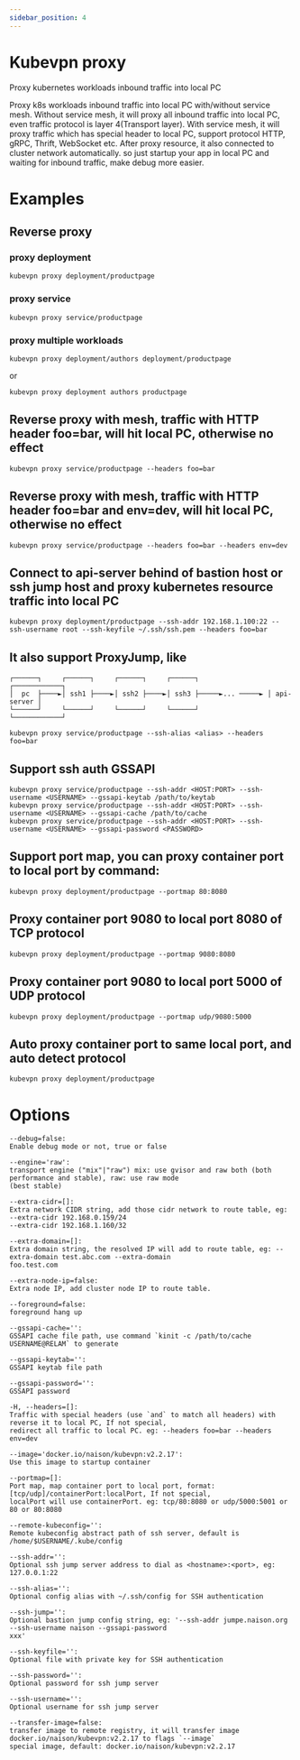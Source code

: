 ```yaml
---
sidebar_position: 4
---
```


# Kubevpn proxy

Proxy kubernetes workloads inbound traffic into local PC

Proxy k8s workloads inbound traffic into local PC with/without service mesh. Without service mesh, it will proxy all
inbound traffic into local PC, even traffic protocol is layer 4(Transport layer). With service mesh, it will proxy
traffic which has special header to local PC, support protocol HTTP, gRPC, Thrift, WebSocket etc. After proxy resource, it
also connected to cluster network automatically. so just startup your app in local PC and waiting for inbound traffic,
make debug more easier.

# Examples

## Reverse proxy

### proxy deployment

```shell
kubevpn proxy deployment/productpage
```

### proxy service

```shell
kubevpn proxy service/productpage
```

### proxy multiple workloads

```shell
kubevpn proxy deployment/authors deployment/productpage
```

or

```shell
kubevpn proxy deployment authors productpage
```

## Reverse proxy with mesh, traffic with HTTP header foo=bar, will hit local PC, otherwise no effect

```shell
kubevpn proxy service/productpage --headers foo=bar
```

## Reverse proxy with mesh, traffic with HTTP header foo=bar and env=dev, will hit local PC, otherwise no effect

```shell
kubevpn proxy service/productpage --headers foo=bar --headers env=dev
```

## Connect to api-server behind of bastion host or ssh jump host and proxy kubernetes resource traffic into local PC

```shell
kubevpn proxy deployment/productpage --ssh-addr 192.168.1.100:22 --ssh-username root --ssh-keyfile ~/.ssh/ssh.pem --headers foo=bar
```

## It also support ProxyJump, like

```text
┌──────┐     ┌──────┐     ┌──────┐     ┌──────┐                 ┌────────────┐
│  pc  ├────►│ ssh1 ├────►│ ssh2 ├────►│ ssh3 ├─────►... ─────► │ api-server │
└──────┘     └──────┘     └──────┘     └──────┘                 └────────────┘
```

```shell
kubevpn proxy service/productpage --ssh-alias <alias> --headers foo=bar
```

## Support ssh auth GSSAPI

```shell
kubevpn proxy service/productpage --ssh-addr <HOST:PORT> --ssh-username <USERNAME> --gssapi-keytab /path/to/keytab
kubevpn proxy service/productpage --ssh-addr <HOST:PORT> --ssh-username <USERNAME> --gssapi-cache /path/to/cache
kubevpn proxy service/productpage --ssh-addr <HOST:PORT> --ssh-username <USERNAME> --gssapi-password <PASSWORD>
```

## Support port map, you can proxy container port to local port by command:

```shell
kubevpn proxy deployment/productpage --portmap 80:8080
```

## Proxy container port 9080 to local port 8080 of TCP protocol

```shell
kubevpn proxy deployment/productpage --portmap 9080:8080
```

## Proxy container port 9080 to local port 5000 of UDP protocol

```shell
kubevpn proxy deployment/productpage --portmap udp/9080:5000
```

## Auto proxy container port to same local port, and auto detect protocol

```shell
kubevpn proxy deployment/productpage
```

# Options

```text
--debug=false:
Enable debug mode or not, true or false

--engine='raw':
transport engine ("mix"|"raw") mix: use gvisor and raw both (both performance and stable), raw: use raw mode
(best stable)

--extra-cidr=[]:
Extra network CIDR string, add those cidr network to route table, eg: --extra-cidr 192.168.0.159/24
--extra-cidr 192.168.1.160/32

--extra-domain=[]:
Extra domain string, the resolved IP will add to route table, eg: --extra-domain test.abc.com --extra-domain
foo.test.com

--extra-node-ip=false:
Extra node IP, add cluster node IP to route table.

--foreground=false:
foreground hang up

--gssapi-cache='':
GSSAPI cache file path, use command `kinit -c /path/to/cache USERNAME@RELAM` to generate

--gssapi-keytab='':
GSSAPI keytab file path

--gssapi-password='':
GSSAPI password

-H, --headers=[]:
Traffic with special headers (use `and` to match all headers) with reverse it to local PC, If not special,
redirect all traffic to local PC. eg: --headers foo=bar --headers env=dev

--image='docker.io/naison/kubevpn:v2.2.17':
Use this image to startup container

--portmap=[]:
Port map, map container port to local port, format: [tcp/udp]/containerPort:localPort, If not special,
localPort will use containerPort. eg: tcp/80:8080 or udp/5000:5001 or 80 or 80:8080

--remote-kubeconfig='':
Remote kubeconfig abstract path of ssh server, default is /home/$USERNAME/.kube/config

--ssh-addr='':
Optional ssh jump server address to dial as <hostname>:<port>, eg: 127.0.0.1:22

--ssh-alias='':
Optional config alias with ~/.ssh/config for SSH authentication

--ssh-jump='':
Optional bastion jump config string, eg: '--ssh-addr jumpe.naison.org --ssh-username naison --gssapi-password
xxx'

--ssh-keyfile='':
Optional file with private key for SSH authentication

--ssh-password='':
Optional password for ssh jump server

--ssh-username='':
Optional username for ssh jump server

--transfer-image=false:
transfer image to remote registry, it will transfer image docker.io/naison/kubevpn:v2.2.17 to flags `--image`
special image, default: docker.io/naison/kubevpn:v2.2.17
```
